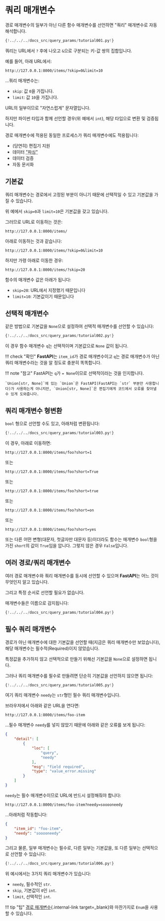 # 쿼리 매개변수

경로 매개변수의 일부가 아닌 다른 함수 매개변수를 선언하면 "쿼리" 매개변수로 자동 해석합니다.

```Python hl_lines="9"
{!../../../docs_src/query_params/tutorial001.py!}
```

쿼리는 URL에서 `?` 후에 나오고 `&`으로 구분되는 키-값 쌍의 집합입니다.

예를 들어, 아래 URL에서:

```
http://127.0.0.1:8000/items/?skip=0&limit=10
```

...쿼리 매개변수는:

* `skip`: 값 `0`을 가집니다.
* `limit`: 값 `10`을 가집니다.

URL의 일부이므로 "자연스럽게" 문자열입니다.

하지만 파이썬 타입과 함께 선언할 경우(위 예에서 `int`), 해당 타입으로 변환 및 검증됩니다.

경로 매개변수에 적용된 동일한 프로세스가 쿼리 매개변수에도 적용됩니다:

* (당연히) 편집기 지원
* 데이터 <abbr title="HTTP 요청에서 전달되는 문자열을 파이썬 데이터로 변환">"파싱"</abbr>
* 데이터 검증
* 자동 문서화

## 기본값

쿼리 매개변수는 경로에서 고정된 부분이 아니기 때문에 선택적일 수 있고 기본값을 가질 수 있습니다.

위 예에서 `skip=0`과 `limit=10`은 기본값을 갖고 있습니다.

그러므로 URL로 이동하는 것은:

```
http://127.0.0.1:8000/items/
```

아래로 이동하는 것과 같습니다:

```
http://127.0.0.1:8000/items/?skip=0&limit=10
```

하지만 가령 아래로 이동한 경우:

```
http://127.0.0.1:8000/items/?skip=20
```

함수의 매개변수 값은 아래가 됩니다:

* `skip=20`: URL에서 지정했기 때문입니다
* `limit=10`: 기본값이기 때문입니다

## 선택적 매개변수

같은 방법으로 기본값을 `None`으로 설정하여 선택적 매개변수를 선언할 수 있습니다:

```Python hl_lines="9"
{!../../../docs_src/query_params/tutorial002.py!}
```

이 경우 함수 매개변수 `q`는 선택적이며 기본값으로 `None` 값이 됩니다.

!!! check "확인"
    **FastAPI**는 `item_id`가 경로 매개변수이고 `q`는 경로 매개변수가 아닌 쿼리 매개변수라는 것을 알 정도로 충분히 똑똑합니다.

!!! note "참고"
    FastAPI는 `q`가 `= None`이므로 선택적이라는 것을 인지합니다.

    `Union[str, None]`에 있는 `Union`은 FastAPI(FastAPI는 `str` 부분만 사용합니다)가 사용하는게 아니지만, `Union[str, None]`은 편집기에게 코드에서 오류를 찾아낼 수 있게 도와줍니다.

## 쿼리 매개변수 형변환

`bool` 형으로 선언할 수도 있고, 아래처럼 변환됩니다:

```Python hl_lines="9"
{!../../../docs_src/query_params/tutorial003.py!}
```

이 경우, 아래로 이동하면:

```
http://127.0.0.1:8000/items/foo?short=1
```

또는

```
http://127.0.0.1:8000/items/foo?short=True
```

또는

```
http://127.0.0.1:8000/items/foo?short=true
```

또는

```
http://127.0.0.1:8000/items/foo?short=on
```

또는

```
http://127.0.0.1:8000/items/foo?short=yes
```

또는 다른 어떤 변형(대문자, 첫글자만 대문자 등)이더라도 함수는 매개변수 `bool`형을 가진 `short`의 값이 `True`임을 압니다. 그렇지 않은 경우 `False`입니다.


## 여러 경로/쿼리 매개변수

여러 경로 매개변수와 쿼리 매개변수를 동시에 선언할 수 있으며 **FastAPI**는 어느 것이 무엇인지 알고 있습니다.

그리고 특정 순서로 선언할 필요가 없습니다.

매개변수들은 이름으로 감지됩니다:

```Python hl_lines="8  10"
{!../../../docs_src/query_params/tutorial004.py!}
```

## 필수 쿼리 매개변수

경로가 아닌 매개변수에 대한 기본값을 선언할 때(지금은 쿼리 매개변수만 보았습니다), 해당 매개변수는 필수적(Required)이지 않았습니다.

특정값을 추가하지 않고 선택적으로 만들기 위해선 기본값을 `None`으로 설정하면 됩니다.

그러나 쿼리 매개변수를 필수로 만들려면 단순히 기본값을 선언하지 않으면 됩니다:

```Python hl_lines="6-7"
{!../../../docs_src/query_params/tutorial005.py!}
```

여기 쿼리 매개변수 `needy`는 `str`형인 필수 쿼리 매개변수입니다.

브라우저에서 아래와 같은 URL을 연다면:

```
http://127.0.0.1:8000/items/foo-item
```

...필수 매개변수 `needy`를 넣지 않았기 때문에 아래와 같은 오류를 보게 됩니다:

```JSON
{
    "detail": [
        {
            "loc": [
                "query",
                "needy"
            ],
            "msg": "field required",
            "type": "value_error.missing"
        }
    ]
}
```

`needy`는 필수 매개변수이므로 URL에 반드시 설정해줘야 합니다:

```
http://127.0.0.1:8000/items/foo-item?needy=sooooneedy
```

...아래처럼 작동합니다:

```JSON
{
    "item_id": "foo-item",
    "needy": "sooooneedy"
}
```

그리고 물론, 일부 매개변수는 필수로, 다른 일부는 기본값을, 또 다른 일부는 선택적으로 선언할 수 있습니다:

```Python hl_lines="10"
{!../../../docs_src/query_params/tutorial006.py!}
```

위 예시에서는 3가지 쿼리 매개변수가 있습니다:

* `needy`, 필수적인 `str`.
* `skip`, 기본값이 `0`인 `int`.
* `limit`, 선택적인 `int`.

!!! tip "팁"
    [경로 매개변수](path-params.md#predefined-values){.internal-link target=_blank}와 마찬가지로 `Enum`을 사용할 수 있습니다.
